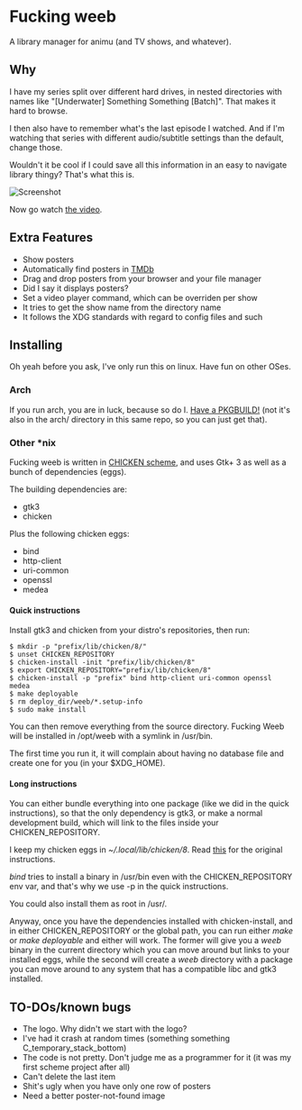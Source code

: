 Fucking weeb
============

A library manager for animu (and TV shows, and whatever).

## Why

I have my series split over different hard drives,
in nested directories with names like
"[Underwater] Something Something [Batch]".
That makes it hard to browse.

I then also have to remember what's the last episode I watched.
And if I'm watching that series with different
audio/subtitle settings than the default, change those.

Wouldn't it be cool if I could save all this information
in an easy to navigate library thingy? That's what this is.

![Screenshot](https://www.cosarara.me/jaume/images/fucking_weeb_screenshot.png)


Now go watch [the video].

## Extra Features

* Show posters
* Automatically find posters in [TMDb]
* Drag and drop posters from your browser and your file manager
* Did I say it displays posters?
* Set a video player command, which can be overriden
  per show
* It tries to get the show name from the directory name
* It follows the XDG standards with regard to config files and such

## Installing

Oh yeah before you ask, I've only run this on linux.
Have fun on other OSes.

### Arch

If you run arch, you are in luck, because so do I.
[Have a PKGBUILD!](https://aur.archlinux.org/packages/weeb-git/)
(not it's also in the arch/ directory in this same repo, so you can
just get that).

### Other *nix

Fucking weeb is written in [CHICKEN scheme], and uses
Gtk+ 3 as well as a bunch of dependencies (eggs).

The building dependencies are:

* gtk3
* chicken

Plus the following chicken eggs:

* bind
* http-client
* uri-common
* openssl
* medea

#### Quick instructions

Install gtk3 and chicken from your distro's repositories, then run:

    $ mkdir -p "prefix/lib/chicken/8/"
    $ unset CHICKEN_REPOSITORY
    $ chicken-install -init "prefix/lib/chicken/8"
    $ export CHICKEN_REPOSITORY="prefix/lib/chicken/8"
    $ chicken-install -p "prefix" bind http-client uri-common openssl medea
    $ make deployable
    $ rm deploy_dir/weeb/*.setup-info
    $ sudo make install

You can then remove everything from the source directory.
Fucking Weeb will be installed in /opt/weeb with a symlink in /usr/bin.

The first time you run it, it will complain about having no database
file and create one for you (in your $XDG_HOME).

#### Long instructions

You can either bundle everything into one package
(like we did in the quick instructions),
so that the only dependency is gtk3, or make a normal development build, which
will link to the files inside your CHICKEN_REPOSITORY.

I keep my chicken eggs in _~/.local/lib/chicken/8_.
Read [this][chicken-install] for the original instructions.

_bind_ tries to install a binary in /usr/bin even with the CHICKEN_REPOSITORY
env var, and that's why we use -p in the quick instructions.

You could also install them as root in /usr/.

Anyway, once you have the dependencies installed with chicken-install, and
in either CHICKEN_REPOSITORY or the global path, you can run either
_make_ or _make deployable_ and either will work.
The former will give you a _weeb_ binary in the current directory which
you can move around but links to your installed eggs, while the
second will create a _weeb_ directory with a package you can
move around to any system that has a compatible libc and gtk3 installed.

## TO-DOs/known bugs

* The logo. Why didn't we start with the logo?
* I've had it crash at random times (something something C_temporary_stack_bottom)
* The code is not pretty. Don't judge me as a programmer for it
  (it was my first scheme project after all)
* Can't delete the last item
* Shit's ugly when you have only one row of posters
* Need a better poster-not-found image

[the video]: http://www.cosarara.me/jaume/files/videos/fucking-weeb.webm
[TMDb]: https://www.themoviedb.org/
[CHICKEN scheme]: https://call-cc.org/
[chicken-install]: https://wiki.call-cc.org/man/4/Extensions#changing-repository-location
